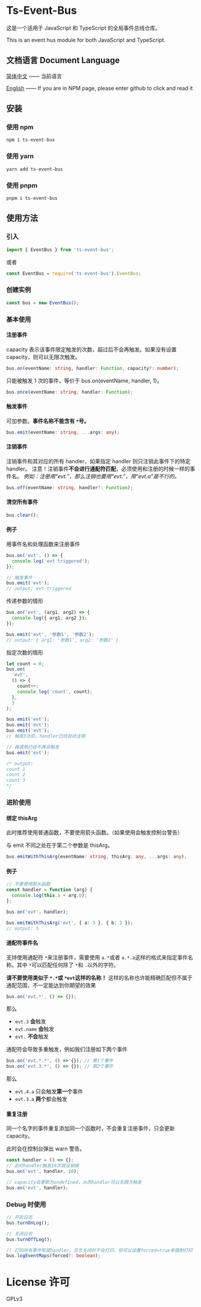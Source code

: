 # Ts-Event-Bus

这是一个适用于 JavaScript 和 TypeScript 的全局事件总线仓库。

This is an event hus module for both JavaScript and TypeScript.

## 文档语言 Document Language

[简体中文](README.md) —— 当前语言

[English](readme/README_en.md) —— If you are in NPM page, please enter github to click and read it

## 安装

### 使用 npm

```shell
npm i ts-event-bus
```

### 使用 yarn

```shell
yarn add ts-event-bus
```

### 使用 pnpm

```shell
pnpm i ts-event-bus
```

## 使用方法

### 引入

```typescript
import { EventBus } from 'ts-event-bus';
```

或者

```typescript
const EventBus = require('ts-event-bus').EventBus;
```

### 创建实例

```typescript
const bus = new EventBus();
```

### 基本使用

#### 注册事件

capacity 表示该事件限定触发的次数，超过后不会再触发。如果没有设置 capacity，则可以无限次触发。

```typescript
bus.on(eventName: string, handler: Function, capacity?: number);
```

只能被触发 1 次的事件，等价于 bus.on(eventName, handler, 1)。

```typescript
bus.once(eventName: string, handler: Function);
```

#### 触发事件

可加参数。**事件名称不能含有 `*`号。**

```typescript
bus.emit(eventName: string, ...args: any);
```

#### 注销事件

注销事件和其对应的所有 handler，如果指定 handler 则只注销此事件下的特定 handler。
注意！注销事件**不会进行通配符匹配**，必须使用和注册的时候一样的事件名。
_例如：注册用“evt.”，那么注销也要用“evt.”，用“evt.a”是不行的。_

```typescript
bus.off(eventName: string, handler?: Function);
```

#### 清空所有事件

```typescript
bus.clear();
```

#### 例子

用事件名和处理函数来注册事件

```typescript
bus.on('evt', () => {
  console.log('evt triggered');
});

// 触发事件
bus.emit('evt');
// output: evt triggered
```

传递参数的情形

```typescript
bus.on('evt', (arg1, arg2) => {
  console.log({ arg1, arg2 });
});

bus.emit('evt', '参数1', '参数2');
// output: { arg1: '参数1', arg2: '参数2' }
```

指定次数的情形

```typescript
let count = 0;
bus.on(
  'evt',
  () => {
    count++;
    console.log('count', count);
  },
  3
);

bus.emit('evt');
bus.emit('evt');
bus.emit('evt');
// 触发3次后，handler已经自动注销

// 再调用已经不再会触发
bus.emit('evt');

/* output:
count 1
count 2
count 3
*/
```

### 进阶使用

#### 绑定 thisArg

此时推荐使用普通函数，不要使用箭头函数。（如果使用会触发控制台警告）

与 emit 不同之处在于第二个参数是 thisArg。

```typescript
bus.emitWithThisArg(eventName: string, thisArg: any, ...args: any);
```

#### 例子

```typescript
// 不要使用箭头函数
const handler = function (arg) {
  console.log(this.a + arg.b);
};

bus.on('evt', handler);

bus.emitWithThisArg('evt', { a: 3 }, { b: 2 });
// output: 5
```

#### 通配符事件名

支持使用通配符 `*`来注册事件，需要使用 `a.*`或者 `a.*.a`这样的格式来指定事件名称。其中 `*`可以匹配任何除了 `*`和 `.`以外的字符。

**请不要使用类似于 `*.*`或 `*evt`这样的名称！** 这样的名称也许能精确匹配但不属于通配范围，不一定能达到你期望的效果

```typescript
bus.on('evt.*', () => {});
```

那么

- `evt.3` **会**触发
- `evt.name` **会**触发
- `evt.` **不会**触发

通配符会导致多重触发，例如我们注册如下两个事件

```typescript
bus.on('evt.*.*', () => {}); // 第1个事件
bus.on('evt.3.*', () => {}); // 第2个事件
```

那么

- `evt.4.a` 只会触发**第一个**事件
- `evt.3.a` **两个**都会触发

#### 重复注册

同一个名字的事件重复添加同一个函数时，不会重复注册事件，只会更新 capacity。

此时会在控制台弹出 warn 警告。

```typescript
const handler = () => {};
// 此时handler触发10次就会销毁
bus.on('evt', handler, 10);

// capacity会更新为undefined，从而handler可以无限次触发
bus.on('evt', handler);
```

### Debug 时使用

```typescript
// 开启日志
bus.turnOnLog();

// 关闭日志
bus.turnOffLog();

// 打印所有事件和其handler。日志关闭时不会打印，但可以设置forced=true来强制打印
bus.logEventMaps(forced?: boolean);
```

# License 许可

GPLv3
